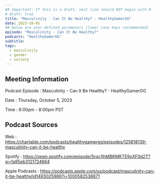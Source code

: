 ```yaml
---
## Important: If this is a draft, next line should NOT begin with #
# draft: true
title: "Masculinity - Can It Be Healthy? - HealthyGamerGG"
date: 2023-10-05
## below are user-defined parameters (lower case keys recommended)
episode: "Masculinity - Can It Be Healthy?"
podcasts: "HealthyGamerGG"
subtitle:
tags:
  - masculinity
  - gender
  - society
---
```


## Meeting Information

Podcast Episode
:   Masculinity - Can It Be Healthy? - HealthyGamerGG

Date
:   Thursday, October 5, 2023

Time
:   6:00pm - 8:00pm PST

## Podcast Sources

Web
:   https://chartable.com/podcasts/healthygamergg/episodes/125818139-masculinity-can-it-be-healthy

Spotify
:   https://open.spotify.com/episode/5rqc1jhMBKMKTE9sXF0d2T?si=fa95eb3121724664

Apple Podcasts
:   https://podcasts.apple.com/us/podcast/masculinity-can-it-be-healthy/id1493025986?i=1000582538871


